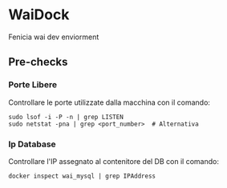 # WaiDock
Fenicia wai dev enviorment

## Pre-checks

### Porte Libere
Controllare le porte utilizzate dalla macchina con il comando:
```
sudo lsof -i -P -n | grep LISTEN
sudo netstat -pna | grep <port_number>  # Alternativa
```

### Ip Database
Controllare l'IP assegnato al contenitore del DB con il comando:
```
docker inspect wai_mysql | grep IPAddress
```